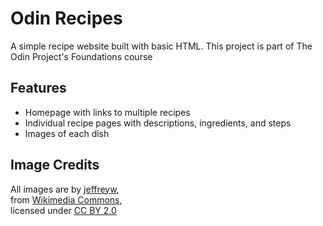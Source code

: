 # Odin Recipes

A simple recipe website built with basic HTML. This project is part of The Odin Project's Foundations course

## Features

- Homepage with links to multiple recipes
- Individual recipe pages with descriptions, ingredients, and steps
- Images of each dish

## Image Credits

All images are by [jeffreyw](https://www.flickr.com/people/7927684@N03),  
 from [Wikimedia Commons](https://commons.wikimedia.org),  
 licensed under [CC BY 2.0](https://creativecommons.org/licenses/by/2.0/deed.en)
